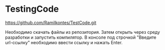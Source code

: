 # TestingCode
https://github.com/Ramilkontes/TestCode.git

Необходимо скачать файлы из репозитория. Затем открыть через среду разработки и запустить компилятор. 
В консоле под строчкой "Введите url-ссылку" необходимо ввести ссылку и нажать Enter. 

